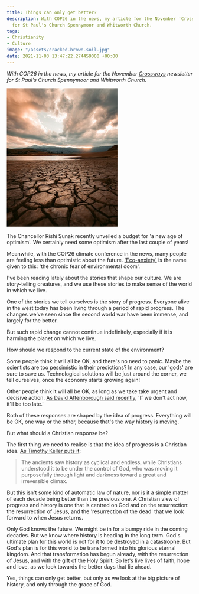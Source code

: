 ```yaml
---
title: Things can only get better?
description: With COP26 in the news, my article for the November 'Crossways' newsletter
  for St Paul's Church Spennymoor and Whitworth Church.
tags:
- Christianity
- Culture
image: "/assets/cracked-brown-soil.jpg"
date: 2021-11-03 13:47:22.274459000 +00:00
---
```

_With COP26 in the news, my article for the November [Crossways](https://www.stpaulsspennymoor.co.uk/crossways/) newsletter for St Paul's Church Spennymoor and Whitworth Church._

[<img alt="Photo by redcharlie on Unsplash" src="/assets/cracked-brown-soil.jpg" class="alignright" />](https://unsplash.com/photos/HxxmKwvUbgI "Photo by redcharlie on Unsplash")

The Chancellor Rishi Sunak recently unveiled a budget for 'a new age of optimism'. We certainly need some optimism after the last couple of years!

Meanwhile, with the COP26 climate conference in the news, many people are feeling less than optimistic about the future. ['Eco-anxiety'](https://www.theguardian.com/society/2021/oct/06/eco-anxiety-fear-of-environmental-doom-weighs-on-young-people) is the name given to this: 'the chronic fear of environmental doom'.

I've been reading lately about the stories that shape our culture. We are story-telling creatures, and we use these stories to make sense of the world in which we live.

One of the stories we tell ourselves is the story of progress. Everyone alive in the west today has been living through a period of rapid progress. The changes we've seen since the second world war have been immense, and largely for the better.

But such rapid change cannot continue indefinitely, especially if it is harming the planet on which we live.

How should we respond to the current state of the environment?

Some people think it will all be OK, and there's no need to panic. Maybe the scientists are too pessimistic in their predictions? In any case, our 'gods' are sure to save us. Technological solutions will be just around the corner, we tell ourselves, once the economy starts growing again!

Other people think it will all be OK, as long as we take take urgent and decisive action. [As David Attenborough said recently](https://www.bbc.co.uk/news/science-environment-59039485), 'If we don't act now, it'll be too late.'

Both of these responses are shaped by the idea of progress. Everything will be OK, one way or the other, because that's the way history is moving.

But what should a Christian response be?

The first thing we need to realise is that the idea of progress is a Christian idea. [As Timothy Keller puts it](https://www.johnmurraypress.co.uk/titles/timothy-keller/preaching/9781444702941/):

> The ancients saw history as cyclical and endless, while Christians understood it to be under the control of God, who was moving it purposefully through light and darkness toward a great and irreversible climax.

But this isn't some kind of automatic law of nature, nor is it a simple matter of each decade being better than the previous one. A Christian view of progress and history is one that is centred on God and on the resurrection: the resurrection of Jesus, and the 'resurrection of the dead' that we look forward to when Jesus returns.

Only God knows the future. We might be in for a bumpy ride in the coming decades. But we know where history is heading in the long term. God's ultimate plan for this world is not for it to be destroyed in a catastrophe. But God's plan is for this world to be transformed into his glorious eternal kingdom. And that transformation has begun already, with the resurrection of Jesus, and with the gift of the Holy Spirit. So let's live lives of faith, hope and love, as we look towards the better days that lie ahead.

Yes, things can only get better, but only as we look at the big picture of history, and only through the grace of God.

